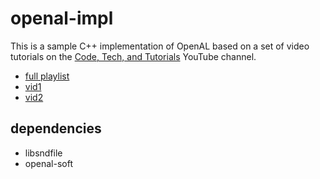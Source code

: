 # openal-impl

This is a sample C++ implementation of OpenAL based on a set of video tutorials on the [Code, Tech, and Tutorials](https://www.youtube.com/channel/UC4EJN2OSNdl-mSxGjitRvyA?view_as=subscriber) YouTube channel.

- [full playlist](https://www.youtube.com/watch?v=kWQM1iQ1W0E&list=PLalVdRk2RC6r7-4zciZ3LKc96ikviw6BS)
- [vid1](https://youtu.be/kWQM1iQ1W0E)
- [vid2](https://youtu.be/pYK8XZHV74s)

## dependencies

- libsndfile
- openal-soft
